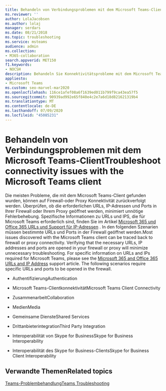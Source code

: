 ```yaml
---
title: Behandeln von Verbindungsproblemen mit dem Microsoft Teams-Client
ms.reviewer: ''
author: LolaJacobsen
ms.author: lolaj
manager: serdars
ms.date: 08/21/2018
ms.topic: troubleshooting
ms.service: msteams
audience: admin
ms.collection:
- M365-collaboration
search.appverid: MET150
f1.keywords:
- NOCSH
description: Behandeln Sie Konnektivitätsprobleme mit dem Microsoft Teams-Client, die in erster Linie durch die Firewall- oder Proxyverbindung verursacht werden, und informieren Sie sich, wie Sie diese beheben können.
appliesto:
- Microsoft Teams
ms.custom: seo-marvel-mar2020
ms.openlocfilehash: 116ce1afef08a6f1639ed011b799f9ca43ea57f5
ms.sourcegitcommit: 90939ad992e65f840e4c2e7a6d18d821621319b4
ms.translationtype: MT
ms.contentlocale: de-DE
ms.lasthandoff: 07/09/2020
ms.locfileid: "45085231"
---
```

<a name="troubleshoot-connectivity-issues-with-the-microsoft-teams-client"></a><span data-ttu-id="49aa9-103">Behandeln von Verbindungsproblemen mit dem Microsoft Teams-Client</span><span class="sxs-lookup"><span data-stu-id="49aa9-103">Troubleshoot connectivity issues with the Microsoft Teams client</span></span>
==============================================================

<span data-ttu-id="49aa9-p101">Die meisten Probleme, die mit dem Microsoft Teams-Client gefunden wurden, können auf Firewall-oder Proxy Konnektivität zurückverfolgt werden. Überprüfen, ob die erforderlichen URLs, IP-Adressen und Ports in Ihrer Firewall oder Ihrem Proxy geöffnet werden, minimiert unnötige Fehlerbehebung. Spezifische Informationen zu URLs und IPS, die für Microsoft Teams erforderlich sind, finden Sie im Artikel [Microsoft 365 und Office 365 URLs und Support für IP-Adressen](https://support.office.com/article/Office-365-URLs-and-IP-address-ranges-8548a211-3fe7-47cb-abb1-355ea5aa88a2) . In den folgenden Szenarien müssen bestimmte URLs und Ports in der Firewall geöffnet werden.</span><span class="sxs-lookup"><span data-stu-id="49aa9-p101">Most issues discovered with the Microsoft Teams client can be traced back to firewall or proxy connectivity. Verifying that the necessary URLs, IP addresses and ports are opened in your firewall or proxy will minimize unnecessary troubleshooting. For specific information on URLs and IPs required for Microsoft Teams, please see the [Microsoft 365 and Office 365 URLs and IP Address](https://support.office.com/article/Office-365-URLs-and-IP-address-ranges-8548a211-3fe7-47cb-abb1-355ea5aa88a2) support article. The following scenarios require specific URLs and ports to be opened in the firewall.</span></span>

-   <span data-ttu-id="49aa9-108">Authentifizierung</span><span class="sxs-lookup"><span data-stu-id="49aa9-108">Authentication</span></span>

-   <span data-ttu-id="49aa9-109">Microsoft Teams-Clientkonnektivität</span><span class="sxs-lookup"><span data-stu-id="49aa9-109">Microsoft Teams Client Connectivity</span></span>

-   <span data-ttu-id="49aa9-110">Zusammenarbeit</span><span class="sxs-lookup"><span data-stu-id="49aa9-110">Collaboration</span></span>

-   <span data-ttu-id="49aa9-111">Medien</span><span class="sxs-lookup"><span data-stu-id="49aa9-111">Media</span></span>

-   <span data-ttu-id="49aa9-112">Gemeinsame Dienste</span><span class="sxs-lookup"><span data-stu-id="49aa9-112">Shared Services</span></span>

-   <span data-ttu-id="49aa9-113">Drittanbieterintegration</span><span class="sxs-lookup"><span data-stu-id="49aa9-113">Third Party Integration</span></span>

-   <span data-ttu-id="49aa9-114">Interoperabilität von Skype for Business</span><span class="sxs-lookup"><span data-stu-id="49aa9-114">Skype for Business Interoperability</span></span>

-   <span data-ttu-id="49aa9-115">Interoperabilität des Skype for Business-Clients</span><span class="sxs-lookup"><span data-stu-id="49aa9-115">Skype for Business Client Interoperability</span></span>


## <a name="related-topics"></a><span data-ttu-id="49aa9-116">Verwandte Themen</span><span class="sxs-lookup"><span data-stu-id="49aa9-116">Related topics</span></span>

[<span data-ttu-id="49aa9-117">Teams-Problembehandlung</span><span class="sxs-lookup"><span data-stu-id="49aa9-117">Teams Troubleshooting</span></span>](https://docs.microsoft.com/MicrosoftTeams/troubleshoot/teams)